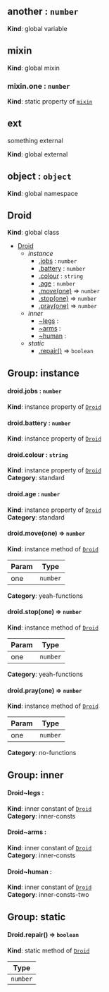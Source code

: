 <a name="another"></a>
## another : `number`
**Kind**: global variable


<a name="mixin"></a>
## mixin
**Kind**: global mixin


<a name="mixin.one"></a>
### mixin.one : `number`
**Kind**: static property of [`mixin`](#mixin)


<a name="external_ext"></a>
## ext
something external

**Kind**: global external


<a name="object"></a>
## object : `object`
**Kind**: global namespace


<a name="Droid"></a>
## Droid
**Kind**: global class  

* [Droid](#Droid)
    * _instance_
        * [.jobs](#Droid+jobs) : `number`
        * [.battery](#Droid+battery) : `number`
        * [.colour](#Droid+colour) : `string`
        * [.age](#Droid+age) : `number`
        * [.move(one)](#Droid+move) ⇒ `number`
        * [.stop(one)](#Droid+stop) ⇒ `number`
        * [.pray(one)](#Droid+pray) ⇒ `number`
    * _inner_
        * [~legs](#Droid..legs) : 
        * [~arms](#Droid..arms) : 
        * [~human](#Droid..human) : 
    * _static_
        * [.repair()](#Droid.repair) ⇒ `boolean`


## Group: instance


<a name="Droid+jobs"></a>
#### droid.jobs : `number`
**Kind**: instance property of [`Droid`](#Droid)


<a name="Droid+battery"></a>
#### droid.battery : `number`
**Kind**: instance property of [`Droid`](#Droid)


<a name="Droid+colour"></a>
#### droid.colour : `string`
**Kind**: instance property of [`Droid`](#Droid)  
**Category**: standard


<a name="Droid+age"></a>
#### droid.age : `number`
**Kind**: instance property of [`Droid`](#Droid)  
**Category**: standard


<a name="Droid+move"></a>
#### droid.move(one) ⇒ `number`
**Kind**: instance method of [`Droid`](#Droid)  

| Param | Type     |
| ----- | -------- |
| one   | `number` |


**Category**: yeah-functions


<a name="Droid+stop"></a>
#### droid.stop(one) ⇒ `number`
**Kind**: instance method of [`Droid`](#Droid)  

| Param | Type     |
| ----- | -------- |
| one   | `number` |


**Category**: yeah-functions


<a name="Droid+pray"></a>
#### droid.pray(one) ⇒ `number`
**Kind**: instance method of [`Droid`](#Droid)  

| Param | Type     |
| ----- | -------- |
| one   | `number` |


**Category**: no-functions


## Group: inner


<a name="Droid..legs"></a>
#### Droid~legs : 
**Kind**: inner constant of [`Droid`](#Droid)  
**Category**: inner-consts


<a name="Droid..arms"></a>
#### Droid~arms : 
**Kind**: inner constant of [`Droid`](#Droid)  
**Category**: inner-consts


<a name="Droid..human"></a>
#### Droid~human : 
**Kind**: inner constant of [`Droid`](#Droid)  
**Category**: inner-consts-two


## Group: static


<a name="Droid.repair"></a>
#### Droid.repair() ⇒ `boolean`
**Kind**: static method of [`Droid`](#Droid)  

| Type     |
| -------- |
| `number` |


